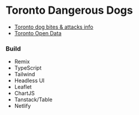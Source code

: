 # Toronto Dangerous Dogs

- [Toronto dog bites & attacks info](https://www.toronto.ca/community-people/animals-pets/pets-in-the-city/dogs-in-the-city/dog-bites-or-attacks/)
- [Toronto Open Data](https://open.toronto.ca/dataset/dogs-issued-dangerous-dog-orders/)

### Build

- Remix
- TypeScript
- Tailwind
- Headless UI
- Leaflet
- ChartJS
- Tanstack/Table
- Netlify
